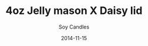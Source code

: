 ---
title: 4oz Jelly mason X Daisy lid
subtitle: Soy Candles
layout: default
modal-id: 7
date: 2014-11-15
img: logo_daisy_crystaljar_fire.jpg
thumbnail: logo_daisy_crystaljar_400x250.jpg
alt: image-alt
project-date: April 2014
client: Start Bootstrap
category: Handcraft
description:  4oz jelly mason jar soycandle. The size is 4oz and 8oz. The diameter of both is 7cm same. 4oz jelly jar is a "To go" candle! And you can choose a daisy lid.
---